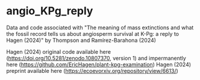 # angio_KPg_reply
Data and code associated with "The meaning of mass extinctions and what the fossil record tells us about angiosperm survival at K-Pg: a reply to Hagen (2024)" by Thompson and Ramírez-Barahona (2024)

Hagen (2024) original code available here (https://doi.org/10.5281/zenodo.10807370, version 1) and impermanently here (https://github.com/EricHagen/plant-kpg-examination)
Hagen (2024) preprint available here (https://ecoevorxiv.org/repository/view/6613/)
